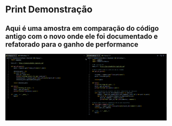 # Print Demonstração
## Aqui é uma amostra em comparação do código antigo com o novo onde ele foi documentado e refatorado para o ganho de performance
![Print Demonstração](assets/Print.png)